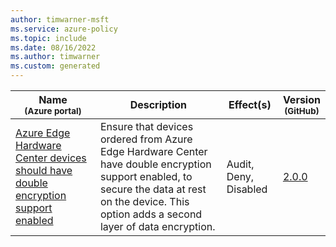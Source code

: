 ```yaml
---
author: timwarner-msft
ms.service: azure-policy
ms.topic: include
ms.date: 08/16/2022
ms.author: timwarner
ms.custom: generated
---
```


|Name<br /><sub>(Azure portal)</sub> |Description |Effect(s) |Version<br /><sub>(GitHub)</sub> |
|---|---|---|---|
|[Azure Edge Hardware Center devices should have double encryption support enabled](https://portal.azure.com/#blade/Microsoft_Azure_Policy/PolicyDetailBlade/definitionId/%2Fproviders%2FMicrosoft.Authorization%2FpolicyDefinitions%2F08a6b96f-576e-47a2-8511-119a212d344d) |Ensure that devices ordered from Azure Edge Hardware Center have double encryption support enabled, to secure the data at rest on the device. This option adds a second layer of data encryption. |Audit, Deny, Disabled |[2.0.0](https://github.com/Azure/azure-policy/blob/master/built-in-policies/policyDefinitions/Azure%20Edge%20Hardware%20Center/AzureEdgeHardwareCenter_DoubleEncryption_Audit.json) |
